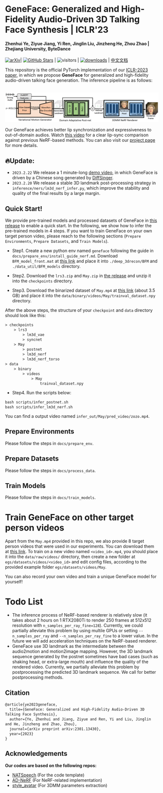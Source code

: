 # GeneFace: Generalized and High-Fidelity Audio-Driven 3D Talking Face Synthesis | ICLR'23

#### Zhenhui Ye, Ziyue Jiang, Yi Ren, Jinglin Liu, Jinzheng He, Zhou Zhao | Zhejiang University, ByteDance

[![arXiv](https://img.shields.io/badge/arXiv-Paper-%3CCOLOR%3E.svg)](https://arxiv.org/abs/2301.13430)| [![GitHub Stars](https://img.shields.io/github/stars/yerfor/GeneFace)](https://github.com/yerfor/GeneFace) | ![visitors](https://visitor-badge.glitch.me/badge?page_id=yerfor/GeneFace) | [![downloads](https://img.shields.io/github/downloads/yerfor/GeneFace/total.svg)](https://github.com/yerfor/GeneFace/releases) | [中文文档](README-zh.md)

This repository is the official PyTorch implementation of our [ICLR-2023 paper](https://arxiv.org/abs/2301.13430)\, in which we propose **GeneFace** for generalized and high-fidelity audio-driven talking face generation. The inference pipeline is as follows:

<p align="center">
    <br>
    <img src="assets/GeneFace.png" width="1000"/>
    <br>
</p>

Our GeneFace achieves better lip synchronization and expressiveness to out-of-domain audios. Watch [this video](https://geneface.github.io/GeneFace/example_show_improvement.mp4) for a clear lip-sync comparison against previous NeRF-based methods. You can also visit our [project page](https://geneface.github.io/) for more details.

## 🔥Update:
- `2023.2.22` We release a 1 minute-long [demo video](https://geneface.github.io/GeneFace/how_i_want_to_say_goodbye.mp4), in which GeneFace is driven by a Chinese song generated by [DiffSinger](https://github.com/MoonInTheRiver/DiffSinger).
- `2023.2.20` We release a stable 3D landmark post-processing strategy in `inference/ners/lm3d_nerf_infer.py`, which improve the stability and quality of the final results by a large margin.

## Quick Start!

We provide pre-trained models and processed datasets of GeneFace in [this release](https://github.com/yerfor/GeneFace/releases/tag/v1.0.0) to enable a quick start. In the following, we show how to infer the pre-trained models in 4 steps. If you want to train GeneFace on your own target person video, please reach to the following sections (`Prepare Environments`, `Prepare Datasets`, and `Train Models`).

- Step1. Create a new python env named `geneface` following the guide in `docs/prepare_env/install_guide_nerf.md`. Download `BFM_model_front.mat` at [this link](https://drive.google.com/drive/folders/1YCxXKJFfo1w01PzayhnxWSZZK5k7spSH?usp=share_link) and place it into `./deep_3drecon/BFM` and `./data_util/BFM_models` directory.

- Step2. Download the `lrs3.zip` and `May.zip` in [the release](https://github.com/yerfor/GeneFace/releases/tag/v1.0.0) and unzip it into the `checkpoints` directory.

- Step3. Download the binarized dataset of `May.mp4` at [this link](https://drive.google.com/drive/folders/1QmXCLjVw4D1wMnrXIuH3ATnCYivSNxoB?usp=share_link) (about 3.5 GB) and place it into the `data/binary/videos/May/trainval_dataset.npy` directory.

After the above steps, the structure of your `checkpoint` and `data` directory should look like this:

```
> checkpoints
    > lrs3
        > lm3d_vae
        > syncnet
    > May
        > postnet
        > lm3d_nerf
        > lm3d_nerf_torso
> data
    > binary
        > videos
            > May
                trainval_dataset.npy
```

- Step4. Run the scripts below:

```
bash scripts/infer_postnet.sh
bash scripts/infer_lm3d_nerf.sh
```

You can find a output video named `infer_out/May/pred_video/zozo.mp4`.

## Prepare Environments

Please follow the steps in `docs/prepare_env`.

## Prepare Datasets
Please follow the steps in `docs/process_data`.

## Train Models

Please follow the steps in `docs/train_models`.

# Train GeneFace on other target person videos

Apart from the `May.mp4` provided in this repo, we also provide 8 target person videos that were used in our experiments. You can download them at [this link](https://drive.google.com/drive/folders/1FwQoBd1ZrBJMrJE3ZzlNhK8xAe1OYGjX?usp=share_link). To train on a new video named `<video_id>.mp4`, you should place it into the `data/raw/videos/` directory, then create a new folder at `egs/datasets/videos/<video_id>` and edit config files, according to the provided example folder `egs/datasets/videos/May`.

You can also record your own video and train a unique GeneFace model for yourself!

# Todo List

- The inference process of NeRF-based renderer is relatively slow (it takes about 2 hours on 1 RTX2080Ti to render 250 frames at 512x512 resolution with `n_samples_per_ray_fine=128`). Currently, we could partially alleviate this problem by using multile GPUs or setting `--n_samples_per_ray` and `--n_samples_per_ray_fine` to a lower value. In the future we will add acceleration techniques on the NeRF-based renderer.
- GeneFace use 3D landmark as the intermediate between the audio2motion and motion2image mapping. However, the 3D landmark sequence generated by the postnet sometimes have bad cases (such as shaking head, or extra-large mouth) and influence the quality of the rendered video. Currently, we partially alleviate this problem by postprocessing the predicted 3D landmark sequence. We call for better postprocessing methods.


## Citation

```
@article{ye2023geneface,
  title={GeneFace: Generalized and High-Fidelity Audio-Driven 3D Talking Face Synthesis},
  author={Ye, Zhenhui and Jiang, Ziyue and Ren, Yi and Liu, Jinglin and He, Jinzheng and Zhao, Zhou},
  journal={arXiv preprint arXiv:2301.13430},
  year={2023}
}
```

## Acknowledgements

**Our codes are based on the following repos:**

* [NATSpeech](https://github.com/NATSpeech/NATSpeech) (For the code template)
* [AD-NeRF](https://github.com/YudongGuo/AD-NeRF) (For NeRF-related implementation)
* [style_avatar](https://github.com/wuhaozhe/style_avatar) (For 3DMM parameters extraction)
